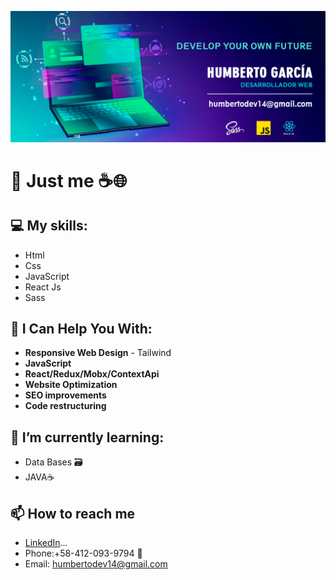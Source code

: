 ![myBanner](https://github.com/HumbertoDevelop/HumbertoDevelop/blob/main/humberto.png)
# 👋 Just me ☕🌐

## 💻 My skills: 
 * Html
 * Css
 * JavaScript
 * React Js 
 * Sass 
## 🌟 I Can Help You With:
 * **Responsive Web Design** - Tailwind
 * **JavaScript** 
 * **React/Redux/Mobx/ContextApi**
 * **Website Optimization**
 * **SEO improvements**
 * **Code restructuring**
## 🌱 I’m currently learning:
 * Data Bases 🗃️ 
 * JAVA☕ 
## 📫 How to reach me 
 * [LinkedIn](https://www.linkedin.com/mwlite/in/humberto-garc%C3%ADa-29a75b217)...
 * Phone:+58-412-093-9794 📱
 * Email: humbertodev14@gmail.com
